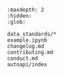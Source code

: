 ```{include} ../README.md
```

```{toctree}
:maxdepth: 2
:hidden:
:glob:

data_standards/*
example.ipynb
changelog.md
contributing.md
conduct.md
autoapi/index
```